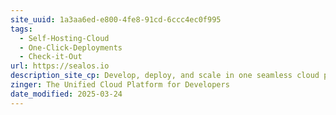 ```yaml
---
site_uuid: 1a3aa6ed-e800-4fe8-91cd-6ccc4ec0f995
tags:
  - Self-Hosting-Cloud
  - One-Click-Deployments
  - Check-it-Out
url: https://sealos.io
description_site_cp: Develop, deploy, and scale in one seamless cloud platform
zinger: The Unified Cloud Platform for Developers
date_modified: 2025-03-24
---
```



